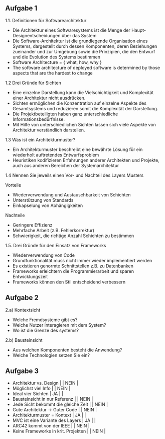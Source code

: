 ## Aufgabe 1

1.1. Definitionen für Softwarearchitektur

* Die Architektur eines Softwaresystems ist die Menge der Haupt-Designentscheidungen über das System
* Die Software-Architektur ist die grundlegende Organisation eines Systems, dargestellt durch dessen Komponenten, deren Beziehungen zueinander und zur Umgebung sowie die Prinzipien, die den Entwurf und die Evolution des Systems bestimmen
* Software Architecture = { what, how, why }
* The software architecture of deployed software is determined by those aspects that are the hardest to change

1.2 Drei Gründe für Sichten
* Eine einzelne Darstellung kann die Vielschichtigkeit und Komplexität einer Architektur nicht ausdrücken.
* Sichten ermöglichen die Konzentration auf einzelne Aspekte des Gesamtsystems und reduzieren somit die Komplexität der Darstellung.
* Die Projektbeteiligten haben ganz unterschiedliche Informationsbedürfnisse.
* Mit Hilfe von unterschiedlichen Sichten lassen sich viele Aspekte von Architektur verständlich darstellen.

1.3 Was ist ein Architekturmuster?
* Ein Architekturmuster beschreibt eine bewährte Lösung für ein wiederholt auftretendes Entwurfsproblem
* Heuristiken kodifizieren Erfahrungen anderer Architekten und Projekte, auch aus anderen Bereichen der Systemarchitektur

1.4 Nennen Sie jeweils einen Vor- und Nachteil des Layers Musters

Vorteile
* Wiederverwendung und Austauschbarkeit von Schichten
* Unterstützung von Standards
* Einkapselung von Abhängigkeiten

Nachteile
* Geringere Effizienz
* Mehrfache Arbeit (z.B. Fehlerkorrektur)
* Schwierigkeit, die richtige Anzahl Schichten zu bestimmen

1.5. Drei Gründe für den Einsatz von Frameworks
* Wiederverwendung von Code
* Grundfunktionalität muss nicht immer wieder implementiert werden
* Es existieren genormte Schnittstellen z.B. zu Datenbanken
* Frameworks erleichtern die Programmierarbeit und sparen Entwicklungszeit
* Frameworks können den Stil entscheidend verbessern

## Aufgabe 2

2.a) Kontextsicht
* Welche Fremdsysteme gibt es?
* Welche Nutzer interagieren mit dem System?
* Wo ist die Grenze des systems?

2.b) Bausteinsicht
* Aus welchen Komponenten besteht die Anwendung?
* Welche Technologien setzen Sie ein?

## Aufgabe 3

* Architektur vs. Design               |      |  NEIN  |
* Möglichst viel Info                  |      |  NEIN  |
* Ideal vier Sichten                   |  JA  |        |
* Bausteinsicht in nur Referenz        |      |  NEIN  |
* Jede Sicht bekommt die gleiche Zeit  |      |  NEIN  |
* Gute Architektur -> Guter Code       |      |  NEIN  |
* Architekturmuster = Kontext          |  JA  |        |
* MVC ist eine Variante des Layers     |  JA  |        |
* ARC42 kommt von der IEEE             |      |  NEIN  |
* Keine Frameworks in krit. Projekten  |      |  NEIN  |

